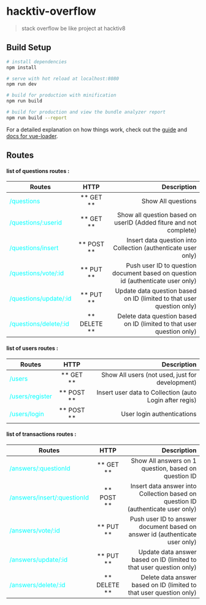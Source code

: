 # hacktiv-overflow

> stack overflow be like project at hacktiv8

## Build Setup

``` bash
# install dependencies
npm install

# serve with hot reload at localhost:8080
npm run dev

# build for production with minification
npm run build

# build for production and view the bundle analyzer report
npm run build --report
```

For a detailed explanation on how things work, check out the [guide](http://vuejs-templates.github.io/webpack/) and [docs for vue-loader](http://vuejs.github.io/vue-loader).

## Routes
#### list of questions routes :

|Routes                                             |HTTP        |Description                                                                     |
|---------------------------------------------------|:----------:|-------------------------------------------------------------------------------:|
|<div style="color:cyan">/questions</div>           |** GET **   |Show All questions                                                              |
|<div style="color:cyan">/questions/:userid</div>   |** GET **   |Show all question based on userID (Added fiture and not complete)               |
|<div style="color:cyan">/questions/insert</div>    |** POST **  |Insert data question into Collection (authenticate user only)                   |
|<div style="color:cyan">/questions/vote/:id</div>  |** PUT **   |Push user ID to question document based on question id (authenticate user only) |
|<div style="color:cyan">/questions/update/:id</div>|** PUT **   |Update data question based on ID (limited to that user question only)           |
|<div style="color:cyan">/questions/delete/:id</div>|** DELETE **|Delete data question based on ID (limited to that user question only)           |

#### list of users routes :

|Routes                                         |HTTP        |Description                                            |
|-----------------------------------------------|:----------:|------------------------------------------------------:|
|<div style="color:cyan">/users</div>           |** GET **   |Show All users (not used, just for development)        |
|<div style="color:cyan">/users/register</div>  |** POST **  |Insert user data to Collection (auto Login after regis)|
|<div style="color:cyan">/users/login</div>     |** POST **  |User login authentications                             |

#### list of transactions routes :

|Routes                                                   |HTTP        |Description                                                                     |
|---------------------------------------------------------|:----------:|-------------------------------------------------------------------------------:|
|<div style="color:cyan">/answers/:questionId</div>       |** GET **   |Show All answers on 1 question, based on question ID                            |
|<div style="color:cyan">/answers/insert/:questionId</div>|** POST **  |Insert data answer into Collection based on question ID (authenticate user only)|
|<div style="color:cyan">/answers/vote/:id</div>          |** PUT **   |Push user ID to answer document based on answer id (authenticate user only)     |
|<div style="color:cyan">/answers/update/:id</div>        |** PUT **   |Update data answer based on ID  (limited to that user question only)            |
|<div style="color:cyan">/answers/delete/:id</div>        |** DELETE **|Delete data answer based on ID  (limited to that user question only)            |
